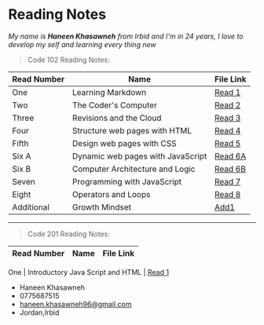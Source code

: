  # Reading Notes

*My name is **Haneen Khasawneh** from Irbid and I'm in 24 years, I love to develop my self and learning every thing new*


>Code 102 Reading Notes:

Read Number | Name | File Link
------------ | ------------- | -------------
One | Learning Markdown | [Read 1](https://github.com/HaneenKh88/reading-note/blob/main/First-Read.md)
Two | The Coder's Computer | [Read 2](https://github.com/HaneenKh88/reading-note/blob/main/Second-Read.md)
Three | Revisions and the Cloud | [Read 3](https://github.com/HaneenKh88/reading-note/blob/main/Third-Read.md)
Four | Structure web pages with HTML | [Read 4](https://github.com/HaneenKh88/reading-note/blob/main/Fourth-Read.md)
Fifth | Design web pages with CSS | [Read 5](https://github.com/HaneenKh88/reading-note/blob/main/Read_5.md)
Six A | Dynamic web pages with JavaScript |[Read 6A](https://github.com/HaneenKh88/reading-note/blob/main/Read_6a.md)
Six B | Computer Architecture and Logic | [Read 6B](https://github.com/HaneenKh88/reading-note/blob/main/Read_6b.md)
Seven | Programming with JavaScript | [Read 7](https://github.com/HaneenKh88/reading-note/blob/main/Read_7.md)
Eight | Operators and Loops | [Read 8](https://github.com/HaneenKh88/reading-note/blob/main/Read_8.md)
Additional | Growth Mindset | [Add1](https://github.com/HaneenKh88/reading-note/blob/main/Mindset.md)

*************************************************

> Code 201 Reading Notes: 

Read Number | Name | File Link
------------ | ------------- | -------------

One | Introductory Java Script and HTML | [Read 1](https://github.com/HaneenKh88/reading-note/blob/main/Read%201) 

* Haneen Khasawneh 
* 0775687515
* haneen.khasawneh96@gmail.com
* Jordan,Irbid
